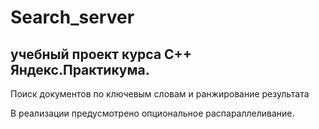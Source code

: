 # Search_server

## учебный проект курса С++ Яндекс.Практикума.
Поиск документов по ключевым словам и ранжирование результата

В реализации предусмотрено опциональное распараллеливание.
